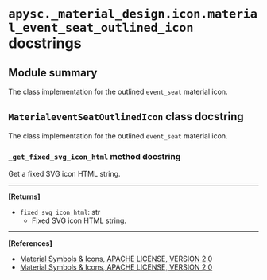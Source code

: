 # `apysc._material_design.icon.material_event_seat_outlined_icon` docstrings

## Module summary

The class implementation for the outlined `event_seat` material icon.

## `MaterialeventSeatOutlinedIcon` class docstring

The class implementation for the outlined `event_seat` material icon.

### `_get_fixed_svg_icon_html` method docstring

Get a fixed SVG icon HTML string.<hr>

**[Returns]**

- `fixed_svg_icon_html`: str
  - Fixed SVG icon HTML string.

<hr>

**[References]**

- [Material Symbols & Icons, APACHE LICENSE, VERSION 2.0](https://fonts.google.com/icons?icon.size=24&icon.color=%23e8eaed)
- [Material Symbols & Icons, APACHE LICENSE, VERSION 2.0](https://www.apache.org/licenses/LICENSE-2.0.html)